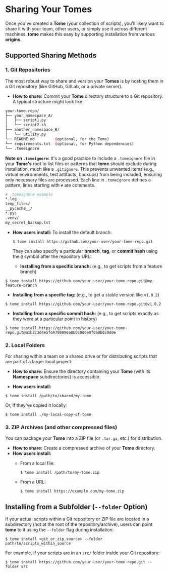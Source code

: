 # Sharing Your Tomes

Once you've created a **Tome** (your collection of scripts), you'll likely want
to share it with your team, other users, or simply use it across different
machines. **tome** makes this easy by supporting installation from various
**origins**.

## Supported Sharing Methods

### 1. Git Repositories
The most robust way to share and version your **Tomes** is by hosting them in a
Git repository (like GitHub, GitLab, or a private server).

- **How to share:** Commit your **Tome** directory structure to a Git
  repository. A typical structure might look like:

```bash
your-tome-repo/
├── your_namespace_A/
│   ├── script1.py
│   └── script2.sh
├── another_namespace_B/
│   └── utility.py
└── README.md         (optional, for the Tome)
└── requirements.txt  (optional, for Python dependencies)
└── .tomeignore
```

**Note on `.tomeignore`:** It's a good practice to Include a `.tomeignore` file
in your **Tome's** root to list files or patterns that **tome** should exclude
during installation, much like a `.gitignore`. This prevents unwanted items
(e.g., virtual environments, test artifacts, backups) from being included,
ensuring only necessary files are processed. Each line in `.tomeignore` defines
a pattern; lines starting with `#` are comments.

```bash
# .tomeignore example
*.log
temp_files/
__pycache__/
*.pyc
.venv/
my_secret_backup.txt
```

- **How users install:**
  To install the default branch:

  ```console
  $ tome install https://github.com/your-user/your-tome-repo.git
  ```

  They can also specify a particular **branch**, **tag**, or **commit hash** using the `@` symbol after the repository URL:

  * **Installing from a specific branch:**
      (e.g., to get scripts from a feature branch)

```console
$ tome install https://github.com/your-user/your-tome-repo.git@my-feature-branch
```

  * **Installing from a specific tag:**
      (e.g., to get a stable version like `v1.0.2`)

  ```console
  $ tome install https://github.com/your-user/your-tome-repo.git@v1.0.2
  ```

  * **Installing from a specific commit hash:**
      (e.g., to get scripts exactly as they were at a particular point in history)

  ```console
  $ tome install https://github.com/your-user/your-tome-repo.git@a1b2c3d4e5f60708090a0b0c0d0e0f0a0b0c0d0e
  ```

### 2. Local Folders
For sharing within a team on a shared drive or for distributing scripts that are
part of a larger local project:

- **How to share:** Ensure the directory containing your **Tome** (with its
  **Namespace** subdirectories) is accessible.

- **How users install:**

```console
$ tome install /path/to/shared/my-tome
```

  Or, if they've copied it locally:

```console
$ tome install ./my-local-copy-of-tome
```

### 3. ZIP Archives (and other compressed files)
You can package your **Tome** into a ZIP file (or `.tar.gz`, etc.) for
distribution.

- **How to share:** Create a compressed archive of your **Tome** directory.
- **How users install:**
    - From a local file:

      ```console
      $ tome install /path/to/my-tome.zip
      ```

    - From a URL:

      ```console
      $ tome install https://example.com/my-tome.zip
      ```

## Installing from a Subfolder (`--folder` Option)
If your actual scripts within a Git repository or ZIP file are located in a
subdirectory (not at the root of the repository/archive), users can point
**tome** to it using the `--folder` flag during installation:

```console
$ tome install <git_or_zip_source> --folder path/to/scripts_within_source
```

For example, if your scripts are in an `src/` folder inside your Git repository:

```console
$ tome install https://github.com/your-user/your-tome-repo.git --folder src
```
